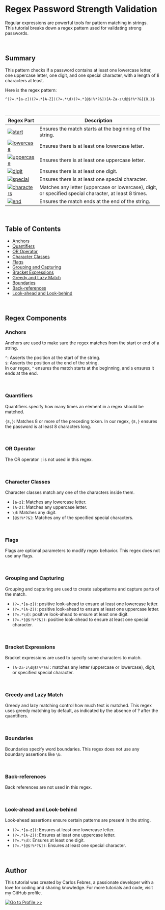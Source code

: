 # Regex Password Strength Validation

Regular expressions are powerful tools for pattern matching in strings.  
This tutorial breaks down a regex pattern used for validating strong passwords.

<br>

## Summary

This pattern checks if a password contains at least one lowercase letter, one uppercase letter, one digit, and one special character, with a length of 8 characters at least.

Here is the regex pattern:  
```
^(?=.*[a-z])(?=.*[A-Z])(?=.*\d)(?=.*[@$!%*?&])[A-Za-z\d@$!%*?&]{8,}$
```
<br>

| Regex Part | Description |
|------------|-------------|
| [![start](https://img.shields.io/badge/^-blue)](#anchors) | Ensures the match starts at the beginning of the string. |
| [![lowercase](https://img.shields.io/badge/-%28%3F%3D.*%5Ba--z%5D%29-blue)](#look-ahead-and-look-behind) | Ensures there is at least one lowercase letter. |
| [![uppercase](https://img.shields.io/badge/-%28%3F%3D.*%5BA--Z%5D%29-green)](#look-ahead-and-look-behind) | Ensures there is at least one uppercase letter. |
| [![digit](https://img.shields.io/badge/-%28%3F%3D.*%5Cd%29-red)](#look-ahead-and-look-behind) | Ensures there is at least one digit. |
| [![special](https://img.shields.io/badge/-%28%3F%3D.*%5B%40%24%21%25%2A%3F%26%5D%29-purple)](#look-ahead-and-look-behind) | Ensures there is at least one special character. |
| [![characters](https://img.shields.io/badge/-[A--Za--z%5Cd%40%24%21%25%2A%3F%26]%7B8%2C%7D-orange)](#quantifiers) | Matches any letter (uppercase or lowercase), digit, or specified special character, at least 8 times. |
| [![end](https://img.shields.io/badge/$-blue)](#anchors) | Ensures the match ends at the end of the string. |


<br>

## Table of Contents

- [Anchors](#anchors)
- [Quantifiers](#quantifiers)
- [OR Operator](#or-operator)
- [Character Classes](#character-classes)
- [Flags](#flags)
- [Grouping and Capturing](#grouping-and-capturing)
- [Bracket Expressions](#bracket-expressions)
- [Greedy and Lazy Match](#greedy-and-lazy-match)
- [Boundaries](#boundaries)
- [Back-references](#back-references)
- [Look-ahead and Look-behind](#look-ahead-and-look-behind)

<br>

## Regex Components

### Anchors  

Anchors are used to make sure the regex matches from the start or end of a string.

`^`: Asserts the position at the start of the string.  
`$`: Asserts the position at the end of the string.  
In our regex, `^` ensures the match starts at the beginning, and `$` ensures it ends at the end.

<br>

### Quantifiers  

Quantifiers specify how many times an element in a regex should be matched.

`{8,}`: Matches 8 or more of the preceding token.
In our regex, `{8,}` ensures the password is at least 8 characters long.

<br>

### OR Operator  

The OR operator `|` is not used in this regex.

<br>

### Character Classes  

Character classes match any one of the characters inside them.

- `[a-z]`: Matches any lowercase letter.  
- `[A-Z]`: Matches any uppercase letter.  
- `\d`: Matches any digit.  
- `[@$!%*?&]`: Matches any of the specified special characters.  

<br>

### Flags  

Flags are optional parameters to modify regex behavior. This regex does not use any flags.  

<br>

### Grouping and Capturing  

Grouping and capturing are used to create subpatterns and capture parts of the match.

- `(?=.*[a-z])`: positive look-ahead to ensure at least one lowercase letter.
- `(?=.*[A-Z])`: positive look-ahead to ensure at least one uppercase letter.
- `(?=.*\d)`: positive look-ahead to ensure at least one digit.
- `(?=.*[@$!%*?&])`: positive look-ahead to ensure at least one special character.

<br> 

### Bracket Expressions

Bracket expressions are used to specify some characters to match.

- `[A-Za-z\d@$!%*?&]`: matches any letter (uppercase or lowercase), digit, or specified special character.

<br>

### Greedy and Lazy Match

Greedy and lazy matching control how much text is matched. This regex uses greedy matching by default, as indicated by the absence of ? after the quantifiers.

<br>

### Boundaries

Boundaries specify word boundaries. This regex does not use any boundary assertions like `\b`.

<br>

### Back-references

Back references are not used in this regex.

<br>

### Look-ahead and Look-behind

Look-ahead assertions ensure certain patterns are present in the string.

- `(?=.*[a-z])`: Ensures at least one lowercase letter.
- `(?=.*[A-Z])`: Ensures at least one uppercase letter.
- `(?=.*\d)`: Ensures at least one digit.
- `(?=.*[@$!%*?&])`: Ensures at least one special character.

<br>

## Author
This tutorial was created by Carlos Febres, a passionate developer with a love for coding and sharing knowledge. For more tutorials and code, visit my GitHub profile.

[![Go to Profile >>](https://img.shields.io/badge/Go_to_Profile_>>-darkgreen?style=for-the-badge)](https://github.com/febres0492)  

